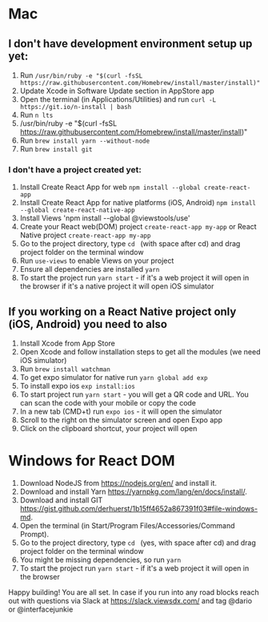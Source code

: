 # Mac

## I don't have development environment setup up yet: ##
1. Run `/usr/bin/ruby -e "$(curl -fsSL https://raw.githubusercontent.com/Homebrew/install/master/install)"`
2. Update Xcode in Software Update section in AppStore app
3. Open the terminal (in Applications/Utilities) and run `curl -L https://git.io/n-install | bash`
4. Run `n lts`
5. /usr/bin/ruby -e "$(curl -fsSL https://raw.githubusercontent.com/Homebrew/install/master/install)"
6. Run `brew install yarn --without-node`
7. Run `brew install git`

### I don't have a project created yet: ###
1. Install Create React App for web `npm install --global create-react-app`
2. Install Create React App for native platforms (iOS, Android) `npm install --global create-react-native-app`
3. Install Views 'npm install --global @viewstools/use'
4. Create your React web(DOM) project `create-react-app my-app` or React Native project `create-react-app my-app`
5. Go to the project directory, type `cd ` (with space after cd) and drag project folder on the terminal window
6. Run `use-views` to enable Views on your project
8. Ensure all dependencies are installed `yarn`
9. To start the project run `yarn start` - if it's a web project it will open in the browser if it's a native project it will open iOS simulator

## If you working on a React Native project only (iOS, Android) you need to also ##
1. Install Xcode from App Store
2. Open Xcode and follow installation steps to get all the modules (we need iOS simulator)
1. Run `brew install watchman`
2. To get expo simulator for native run `yarn global add exp`
3. To install expo ios `exp install:ios`
4. To start project run `yarn start` - you will get a QR code and URL. You can scan the code with your mobile or copy the code
5. In a new tab (CMD+t) run `expo ios` - it will open the simulator
6. Scroll to the right on the simulator screen and open Expo app
7. Click on the clipboard shortcut, your project will open

# Windows for React DOM

1. Download NodeJS from https://nodejs.org/en/ and install it.
2. Download and install Yarn https://yarnpkg.com/lang/en/docs/install/.
3. Download and install GIT https://gist.github.com/derhuerst/1b15ff4652a867391f03#file-windows-md.
3. Open the terminal (in Start/Program Files/Accessories/Command Prompt).
7. Go to the project directory, type `cd ` (yes, with space after cd) and drag project folder on the terminal window
8. You might be missing dependencies, so run `yarn`
9. To start the project run `yarn start` - if it's a web project it will open in the browser

Happy building! You are all set.
In case if you run into any road blocks reach out with questions via Slack at https://slack.viewsdx.com/ and tag @dario or @interfacejunkie
